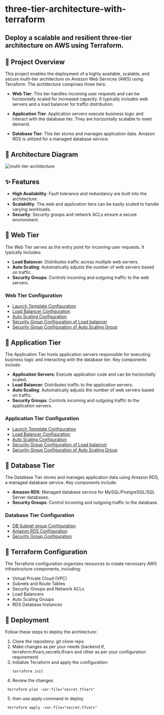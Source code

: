 # three-tier-architecture-with-terraform
## Deploy a scalable and resilient three-tier architecture on AWS using Terraform.


## 🚀 Project Overview
This project enables the deployment of a highly available, scalable, and secure multi-tier architecture on Amazon Web Services (AWS) using Terraform. The architecture comprises three tiers:

- **Web Tier**: This tier handles incoming user requests and can be horizontally scaled for increased capacity. It typically includes web servers and a load balancer for traffic distribution.

- **Application Tier**: Application servers execute business logic and interact with the database tier. They are horizontally scalable to meet demand.

- **Database Tier**: This tier stores and manages application data. Amazon RDS is utilized for a managed database service.


## 📌 Architecture Diagram
![multi-tier-architecture](https://github.com/shubhamksawant/three-tier-architecture-with-terraform/three-tier-architecture-with-terraform.png)


## ✨ Features

- **High Availability**: Fault tolerance and redundancy are built into the architecture.
- **Scalability**: The web and application tiers can be easily scaled to handle varying workloads.
- **Security**: Security groups and network ACLs ensure a secure environment.

## 🌟 Web Tier
The Web Tier serves as the entry point for incoming user requests. It typically includes:

- **Load Balancer**:  Distributes traffic across multiple web servers.
- **Auto Scaling**: Automatically adjusts the number of web servers based on traffic.
- **Security Groups**: Controls incoming and outgoing traffic to the web servers.


### Web Tier Configuration

- [Launch Template Configuration](launch-template-web.tf)
- [Load Balancer Configuration](alb-web.tf)
- [Auto Scaling Configuration](asg-web.tf)
- [Security Group Configuration of Load balancer](alb-web-sg.tf)
- [Security Group Configuration of Auto Scaling Group](asg-web-sg.tf)

## 🚀 Application Tier

The Application Tier hosts application servers responsible for executing business logic and interacting with the database tier. Key components include:

- **Application Servers**:  Execute application code and can be horizontally scaled.
- **Load Balancer**: Distributes traffic to the application servers.
- **Auto Scaling**: Automatically adjusts the number of web servers based on traffic.
- **Security Groups**:  Controls incoming and outgoing traffic to the application servers.


### Application Tier Configuration

- [Launch Template Configuration](launch-template-app.tf)
- [Load Balancer Configuration](alb-app.tf)
- [Auto Scaling Configuration](asg-app.tf)
- [Security Group Configuration of Load balancer](alb-app-sg.tf)
- [Security Group Configuration of Auto Scaling Group](asg-app-sg.tf)

## 💽 Database Tier 

The Database Tier stores and manages application data using Amazon RDS, a managed database service. Key components include:

- **Amazon RDS**: Managed database service for MySQL/PostgreSQL/SQL Server databases.
- **Security Groups**:  Control incoming and outgoing traffic to the database.


### Database Tier Configuration

- [DB Subnet group Configuration](db-subnet-group.tf)
- [Amazon RDS Configuration](rds.tf)
- [Security Group Configuration](db-sg.tf)


## 🔧 Terraform Configuration

The Terraform configuration organizes resources to create necessary AWS infrastructure components, including:

- Virtual Private Cloud (VPC)
- Subnets and Route Tables
- Security Groups and Network ACLs
- Load Balancers
- Auto Scaling Groups
- RDS Database Instances

## 🚀 Deployment

Follow these steps to deploy the architecture:

1. Clone the repository:
   git clone repo
2. Make changes as per your needs (backend.tf, terraform.tfvars,secrets.tfvars and other as per your configuration requirement)
3. Initialize Terraform and apply the configuration:
   ```
   terraform init
   ```
4. Review the changes.
  ```
   terraform plan -var-file="secret.tfvars"
   ```
5. then use apply command to deploy 
  ```
   terraform apply -var-file="secret.tfvars"
   ```
